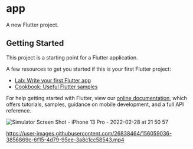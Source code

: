 # app

A new Flutter project.

## Getting Started

This project is a starting point for a Flutter application.

A few resources to get you started if this is your first Flutter project:

- [Lab: Write your first Flutter app](https://flutter.dev/docs/get-started/codelab)
- [Cookbook: Useful Flutter samples](https://flutter.dev/docs/cookbook)

For help getting started with Flutter, view our
[online documentation](https://flutter.dev/docs), which offers tutorials,
samples, guidance on mobile development, and a full API reference.

![Simulator Screen Shot - iPhone 13 Pro - 2022-02-28 at 21 50 57](https://user-images.githubusercontent.com/26838464/156058978-22b3ba0c-b9d8-4eb5-9d77-f79e02900951.png)


https://user-images.githubusercontent.com/26838464/156059036-3856869c-6f15-4d79-95ee-3a8c1cc58543.mp4

